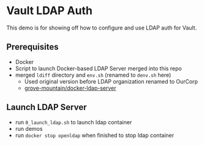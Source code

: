 # Vault LDAP Auth

This demo is for showing off how to configure and use LDAP auth for Vault.

## Prerequisites

- Docker
- Script to launch Docker-based LDAP Server merged into this repo
- merged `ldiff` directory and `env.sh` (renamed to `denv.sh` here)
  - Used original version before LDAP organization renamed to OurCorp
  - [grove-mountain/docker-ldap-server](https://github.com/grove-mountain/docker-ldap-server/tree/d2fd4e77048a55e8ccafc17d6464b453c9fb563e)

## Launch LDAP Server

- run `0_launch_ldap.sh` to launch ldap container
- run demos
- run `docker stop openldap` when finished to stop ldap container
